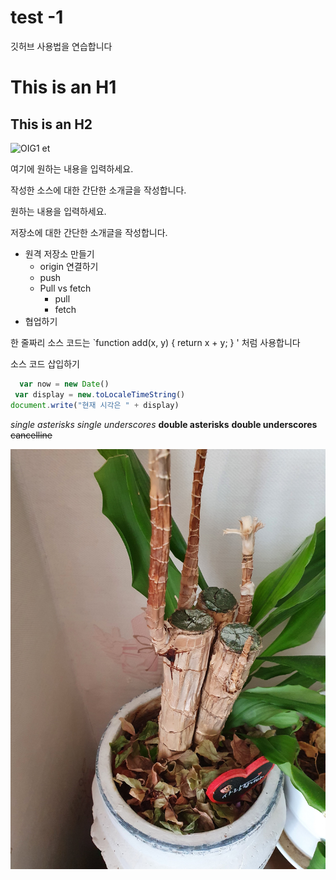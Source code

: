 # test -1
깃허브 사용법을 연습합니다

This is an H1
=============

This is an H2
-------------

![OIG1 et](https://github.com/allemandgranda/test-1/assets/166183928/f658854d-7456-4e7e-bc54-5577bd345c40)


여기에 원하는 내용을 입력하세요.

작성한 소스에 대한 간단한 소개글을 작성합니다.

원하는 내용을 입력하세요.

저장소에 대한 간단한 소개글을 작성합니다.

+ 원격 저장소 만들기
  - origin 연결하기
  - push
  + Pull vs fetch
    * pull
    * fetch
+ 협업하기

한 줄짜리 소스 코드는 `function add(x, y) { return x + y; } ' 처럼 사용합니다

소스 코드 삽입하기
```javascript
  var now = new Date()
 var display = new.toLocaleTimeString()
document.write("현재 시각은 " + display)
```

*single asterisks*
_single underscores_
**double asterisks**
__double underscores__
~~cancelline~~

![houseplant](./Images/houseplant1.jpg)
